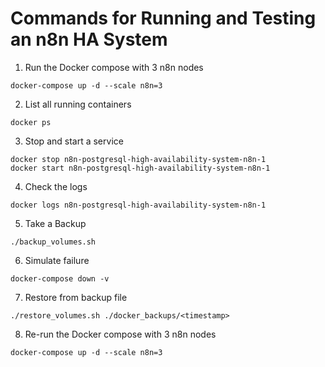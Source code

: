 # Commands for Running and Testing an n8n HA System

1. Run the Docker compose with 3 n8n nodes

```
docker-compose up -d --scale n8n=3
```

2. List all running containers

```
docker ps
```

3. Stop and start a service

```
docker stop n8n-postgresql-high-availability-system-n8n-1
docker start n8n-postgresql-high-availability-system-n8n-1
```

4. Check the logs

```
docker logs n8n-postgresql-high-availability-system-n8n-1
```

5. Take a Backup

```
./backup_volumes.sh
```

6. Simulate failure

```
docker-compose down -v
```

7. Restore from backup file

```
./restore_volumes.sh ./docker_backups/<timestamp>
```

8. Re-run the Docker compose with 3 n8n nodes

```
docker-compose up -d --scale n8n=3
```